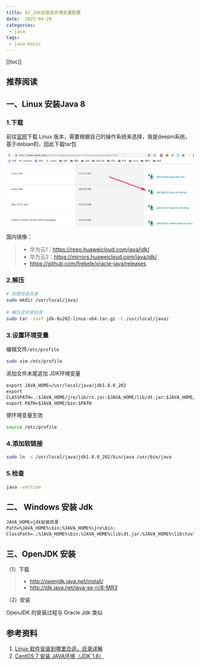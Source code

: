 ```yaml
---
title: 01_Jdk安装及环境变量配置
date:  2021-04-29
categories:
 - java
tags:
 - java-basic
---
```


[[toc]]

## 推荐阅读

## 一、Linux 安装Java 8

### 1.下载

前往[官网](https://www.oracle.com/java/technologies/javase-java-archive-javase8-downloads.html)下载 Linux 版本，需要根据自己的操作系统来选择，我是deepin系统，基于debian的，因此下载tar包

![1567941026153](./images/1567941026153.png)

国内镜像：

> - 华为云1：https://repo.huaweicloud.com/java/jdk/
> - 华为云2：https://mirrors.huaweicloud.com/java/jdk/
> - https://github.com/frekele/oracle-java/releases

### 2.解压

```bash
# 创建安装目录
sudo mkdir /usr/local/java/

# 解压至安装目录
sudo tar -zxvf jdk-8u202-linux-x64.tar.gz -C /usr/local/java/
```

### 3.设置环境变量

编辑文件`/etc/profile`

```bash
sudo vim /etc/profile
```

添加文件末尾追加 JDK环境变量

```properties
export JAVA_HOME=/usr/local/java/jdk1.8.0_202
export CLASSPATH=.:$JAVA_HOME/jre/lib/rt.jar:$JAVA_HOME/lib/dt.jar:$JAVA_HOME/lib/tools.jar
export PATH=$JAVA_HOME/bin:$PATH
```

使环境变量生效

```bash
source /etc/profile
```

### 4.添加软链接

```bash
sudo ln -s /usr/local/java/jdk1.8.0_202/bin/java /usr/bin/java
```

### 5.检查

```bash
java -version
```

## 二、 Windows 安装 Jdk

```properties
JAVA_HOME=jdk安装目录
Path=%JAVA_HOME%\bin;%JAVA_HOME%\jre\bin;
ClassPath=.;%JAVA_HOME%\bin;%JAVA_HOME%\lib\dt.jar;%JAVA_HOME%\lib\tools.jar
```

## 三、OpenJDK 安装

（1）下载

> - http://openjdk.java.net/install/
> - http://jdk.java.net/java-se-ri/8-MR3

（2）安装

OpenJDK 的安装过程与 Oracle Jdk 类似

## 参考资料

1. [Linux 软件安装到哪里合适，目录详解](https://blog.csdn.net/qq_15766181/article/details/80755786)
2. [CentOS 7 安装 JAVA环境（JDK 1.8）](https://www.cnblogs.com/stulzq/p/9286878.html)